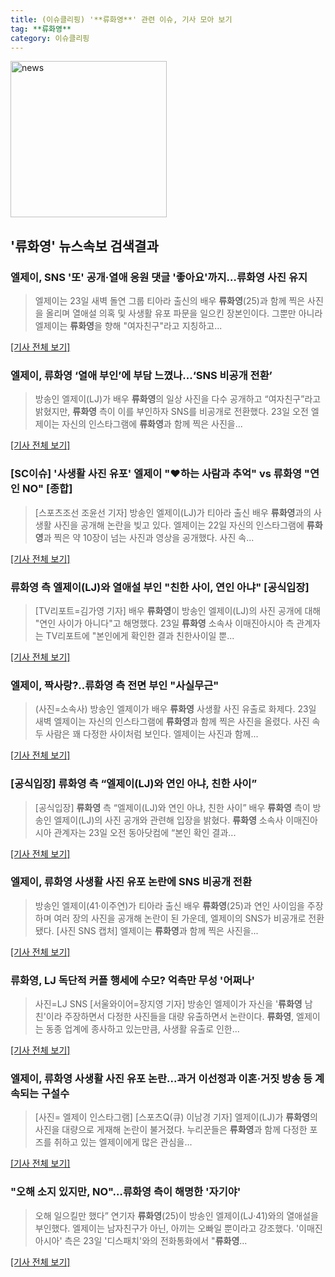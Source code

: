 ```yaml
---
title: (이슈클리핑) '**류화영**' 관련 이슈, 기사 모아 보기
tag: **류화영**
category: 이슈클리핑
---
```

<img width="250" alt="news" src="https://user-images.githubusercontent.com/42597476/44503468-74a2c480-a6d1-11e8-96ce-d3a2ce3119a1.png">

## **'**류화영**'** 뉴스속보 검색결과
### 엘제이, SNS '또' 공개·열애 응원 댓글 '좋아요'까지…**류화영** 사진 유지

>엘제이는 23일 새벽 돌연 그룹 티아라 출신의 배우 **류화영**(25)과 함께 찍은 사진을 올리며 열애설 의혹 및 사생활 유포 파문을 일으킨 장본인이다. 그뿐만 아니라 엘제이는 **류화영**을 향해 "여자친구"라고 지칭하고...

[[기사 전체 보기]](http://www.mydaily.co.kr/new_yk/html/read.php?newsid=201808231210545268&ext=na)

### 엘제이, **류화영** ‘열애 부인’에 부담 느꼈나...‘SNS 비공개 전환’

>방송인 엘제이(LJ)가 배우 **류화영**의 일상 사진을 다수 공개하고 “여자친구”라고 밝혔지만, **류화영** 측이 이를 부인하자 SNS를 비공개로 전환했다. 23일 오전 엘제이는 자신의 인스타그램에 **류화영**과 함께 찍은 사진을...

[[기사 전체 보기]](http://www.osen.co.kr/article/G1110973438)

### [SC이슈] '사생활 사진 유포' 엘제이 "♥하는 사람과 추억" vs **류화영** "연인 NO" [종합]

>[스포츠조선 조윤선 기자] 방송인 엘제이(LJ)가 티아라 출신 배우 **류화영**과의 사생활 사진을 공개해 논란을 빚고 있다. 엘제이는 22일 자신의 인스타그램에 **류화영**과 찍은 약 10장이 넘는 사진과 영상을 공개했다. 사진 속...

[[기사 전체 보기]](http://sports.chosun.com/news/ntype.htm?id=201808240100209220015913&servicedate=20180823)

### **류화영** 측 엘제이(LJ)와 열애설 부인 "친한 사이, 연인 아냐" [공식입장]

>[TV리포트=김가영 기자] 배우 **류화영**이 방송인 엘제이(LJ)의 사진 공개에 대해 "연인 사이가 아니다"고 해명했다. 23일 **류화영** 소속사 이매진아시아 측 관계자는 TV리포트에 "본인에게 확인한 결과 친한사이일 뿐...

[[기사 전체 보기]](http://www.tvreport.co.kr/?c=news&m=newsview&idx=1076013)

### 엘제이, 짝사랑?..**류화영** 측 전면 부인 "사실무근"

>(사진=소속사) 방송인 엘제이가 배우 **류화영** 사생활 사진 유출로 화제다. 23일 새벽 엘제이는 자신의 인스타그램에 **류화영**과 함께 찍은 사진을 올렸다. 사진 속 두 사람은 꽤 다정한 사이처럼 보인다. 엘제이는 사진과 함께...

[[기사 전체 보기]](http://www.anewsa.com/detail.php?number=1359913&thread=07r05)

### [공식입장] **류화영** 측 “엘제이(LJ)와 연인 아냐, 친한 사이”

>[공식입장] **류화영** 측 “엘제이(LJ)와 연인 아냐, 친한 사이” 배우 **류화영** 측이 방송인 엘제이(LJ)의 사진 공개와 관련해 입장을 밝혔다. **류화영** 소속사 이매진아시아 관계자는 23일 오전 동아닷컴에 “본인 확인 결과...

[[기사 전체 보기]](http://sports.donga.com/3/all/20180823/91636886/1)

### 엘제이, **류화영** 사생활 사진 유포 논란에 SNS 비공개 전환

>방송인 엘제이(41·이주연)가 티아라 출신 배우 **류화영**(25)과 연인 사이임을 주장하며 여러 장의 사진을 공개해 논란이 된 가운데, 엘제이의 SNS가 비공개로 전환됐다. [사진 SNS 캡처] 엘제이는 **류화영**과 함께 찍은 사진을...

[[기사 전체 보기]](http://news.joins.com/article/olink/22500688)

### **류화영**, LJ 독단적 커플 행세에 수모? 억측만 무성 '어쩌나'

>사진=LJ SNS [서울와이어=장지영 기자] 방송인 엘제이가 자신을 '**류화영** 남친'이라 주장하면서 다정한 사진들을 대량 유출하면서 논란이다. **류화영**, 엘제이는 동종 업계에 종사하고 있는만큼, 사생활 유출로 인한...

[[기사 전체 보기]](http://www.seoulwire.com/news/articleView.html?idxno=23721)

### 엘제이, **류화영** 사생활 사진 유포 논란...과거 이선정과 이혼·거짓 방송 등 계속되는 구설수

>[사진= 엘제이 인스타그램] [스포츠Q(큐) 이남경 기자] 엘제이(LJ)가 **류화영**의 사진을 대량으로 게재해 논란이 불거졌다.  누리꾼들은 **류화영**과 함께 다정한 포즈를 취하고 있는 엘제이에게 많은 관심을...

[[기사 전체 보기]](http://www.sportsq.co.kr/news/articleView.html?idxno=299758)

### "오해 소지 있지만, NO"…**류화영** 측이 해명한 '자기야'

>오해 일으킬만 했다” 연기자 **류화영**(25)이 방송인 엘제이(LJ·41)와의 열애설을 부인했다. 엘제이는 남자친구가 아닌, 아끼는 오빠일 뿐이라고 강조했다.   '이매진 아시아' 측은 23일 '디스패치'와의 전화통화에서 "**류화영**...

[[기사 전체 보기]](http://www.dispatch.co.kr/1455960)


